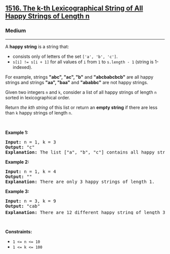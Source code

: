 <h2><a href="https://leetcode.com/problems/restore-the-array/">1516. The k-th Lexicographical String of All Happy Strings of Length n</a></h2><h3>Medium</h3><hr><p>A <strong>happy string</strong> is a string that:</p>

<ul>
	<li>consists only of letters of the set <code>[&#39;a&#39;, &#39;b&#39;, &#39;c&#39;]</code>.</li>
	<li><code>s[i] != s[i + 1]</code> for all values of <code>i</code> from <code>1</code> to <code>s.length - 1</code> (string is 1-indexed).</li>
</ul>

<p>For example, strings <strong>&quot;abc&quot;, &quot;ac&quot;, &quot;b&quot;</strong> and <strong>&quot;abcbabcbcb&quot;</strong> are all happy strings and strings <strong>&quot;aa&quot;, &quot;baa&quot;</strong> and <strong>&quot;ababbc&quot;</strong> are not happy strings.</p>

<p>Given two integers <code>n</code> and <code>k</code>, consider a list of all happy strings of length <code>n</code> sorted in lexicographical order.</p>

<p>Return <em>the kth string</em> of this list or return an <strong>empty string</strong> if there are less than <code>k</code> happy strings of length <code>n</code>.</p>

<p>&nbsp;</p>
<p><strong class="example">Example 1:</strong></p>

<pre>
<strong>Input:</strong> n = 1, k = 3
<strong>Output:</strong> &quot;c&quot;
<strong>Explanation:</strong> The list [&quot;a&quot;, &quot;b&quot;, &quot;c&quot;] contains all happy strings of length 1. The third string is &quot;c&quot;.
</pre>

<p><strong class="example">Example 2:</strong></p>

<pre>
<strong>Input:</strong> n = 1, k = 4
<strong>Output:</strong> &quot;&quot;
<strong>Explanation:</strong> There are only 3 happy strings of length 1.
</pre>

<p><strong class="example">Example 3:</strong></p>

<pre>
<strong>Input:</strong> n = 3, k = 9
<strong>Output:</strong> &quot;cab&quot;
<strong>Explanation:</strong> There are 12 different happy string of length 3 [&quot;aba&quot;, &quot;abc&quot;, &quot;aca&quot;, &quot;acb&quot;, &quot;bab&quot;, &quot;bac&quot;, &quot;bca&quot;, &quot;bcb&quot;, &quot;cab&quot;, &quot;cac&quot;, &quot;cba&quot;, &quot;cbc&quot;]. You will find the 9<sup>th</sup> string = &quot;cab&quot;
</pre>

<p>&nbsp;</p>
<p><strong>Constraints:</strong></p>

<ul>
	<li><code>1 &lt;= n &lt;= 10</code></li>
	<li><code>1 &lt;= k &lt;= 100</code></li>
</ul>
